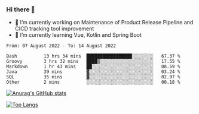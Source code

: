 ### Hi there 👋

- 🔭 I’m currently working on Maintenance of Product Release Pipeline and CICD tracking tool improvement
- 🌱 I’m currently learning Vue, Kotlin and Spring Boot

<!--START_SECTION:waka-->

```text
From: 07 August 2022 - To: 14 August 2022

Bash          13 hrs 34 mins  █████████████████░░░░░░░░   67.37 %
Groovy        3 hrs 32 mins   ████▒░░░░░░░░░░░░░░░░░░░░   17.55 %
Markdown      1 hr 43 mins    ██░░░░░░░░░░░░░░░░░░░░░░░   08.59 %
Java          39 mins         ▓░░░░░░░░░░░░░░░░░░░░░░░░   03.24 %
SQL           35 mins         ▓░░░░░░░░░░░░░░░░░░░░░░░░   02.97 %
Other         2 mins          ░░░░░░░░░░░░░░░░░░░░░░░░░   00.18 %
```

<!--END_SECTION:waka-->

[![Anurag's GitHub stats](https://github-readme-stats.vercel.app/api?username=yunhao981&show_icons=true&theme=solarized-dark)](https://github.com/anuraghazra/github-readme-stats)

[![Top Langs](https://github-readme-stats.vercel.app/api/top-langs/?username=yunhao981&theme=solarized-dark&layout=compact)](https://github.com/anuraghazra/github-readme-stats)

<!--
**yunhao981/yunhao981** is a ✨ _special_ ✨ repository because its `README.md` (this file) appears on your GitHub profile.

Here are some ideas to get you started:

- 🔭 I’m currently working on Maintenance of Release Pipeline and CICD tracking tool improvement
- 🌱 I’m currently learning Vue, Kotlin and Spring Boot
- 👯 I’m looking to collaborate on ...
- 🤔 I’m looking for help with ...
- 💬 Ask me about ...
- 📫 How to reach me: ...
- 😄 Pronouns: ...
- ⚡ Fun fact: ...
-->


